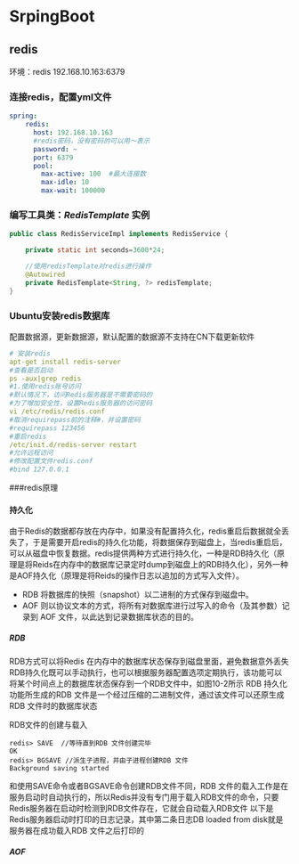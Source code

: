 # SrpingBoot

## redis

环境：redis 192.168.10.163:6379

[Redis]: https://redisbook.readthedocs.io/en/latest/index.html



### 连接redis，配置yml文件

```yaml
spring:
    redis:
      host: 192.168.10.163
      #redis密码，没有密码的可以用～表示
      password: ~
      port: 6379
      pool:
        max-active: 100  #最大连接数
        max-idle: 10
        max-wait: 100000
```

### 编写工具类：***RedisTemplate*** 实例

``` java
public class RedisServiceImpl implements RedisService {

    private static int seconds=3600*24;

    //使用redisTemplate对redis进行操作
    @Autowired
    private RedisTemplate<String, ?> redisTemplate;
}
```

### Ubuntu安装redis数据库

配置数据源，更新数据源，默认配置的数据源不支持在CN下载更新软件

```yaml
# 安装redis
apt-get install redis-server
#查看是否启动
ps -aux|grep redis
#1.使用redis账号访问
#默认情况下，访问Redis服务器是不需要密码的
#为了增加安全性，设置Redis服务器的访问密码
vi /etc/redis/redis.conf
#取消requirepass前的注释#，并设置密码
#requirepass 123456
#重启redis
/etc/init.d/redis-server restart
#允许远程访问
#修改配置文件redis.conf
#bind 127.0.0.1

```

###redis原理

#### 持久化

由于Redis的数据都存放在内存中，如果没有配置持久化，redis重启后数据就全丢失了，于是需要开启redis的持久化功能，将数据保存到磁盘上，当redis重启后，可以从磁盘中恢复数据。redis提供两种方式进行持久化，一种是RDB持久化（原理是将Reids在内存中的数据库记录定时dump到磁盘上的RDB持久化），另外一种是AOF持久化（原理是将Reids的操作日志以追加的方式写入文件）。

- RDB 将数据库的快照（snapshot）以二进制的方式保存到磁盘中。
- AOF 则以协议文本的方式，将所有对数据库进行过写入的命令（及其参数）记录到 AOF 文件，以此达到记录数据库状态的目的。

##### RDB

RDB方式可以将Redis 在内存中的数据库状态保存到磁盘里面，避免数据意外丢失
RDB持久化既可以手动执行，也可以根据服务器配置选项定期执行，该功能可以将某个时间点上的数据库状态保存到一个RDB文件中，如图10-2所示
RDB 持久化功能所生成的RDB 文件是一个经过压缩的二进制文件，通过该文件可以还原生成RDB 文件时的数据库状态

RDB文件的创建与载入

```:six:
redis> SAVE  //等待直到RDB 文件创建完毕
OK
redis> BGSAVE //派生子进程，并由子进程创建RDB 文件
Background saving started
```

和使用SAVE命令或者BGSAVE命令创建RDB文件不同，RDB 文件的载入工作是在服务启动时自动执行的，所以Redis并没有专门用于载入RDB文件的命令，只要Redis服务器在启动时检测到RDB文件存在，它就会自动载入RDB文件
以下是Redis服务器启动时打印的日志记录，其中第二条日志DB loaded from disk就是服务器在成功载入RDB 文件之后打印的

##### AOF

[AOF持久化]: https://redisbook.readthedocs.io/en/latest/internal/aof.html

